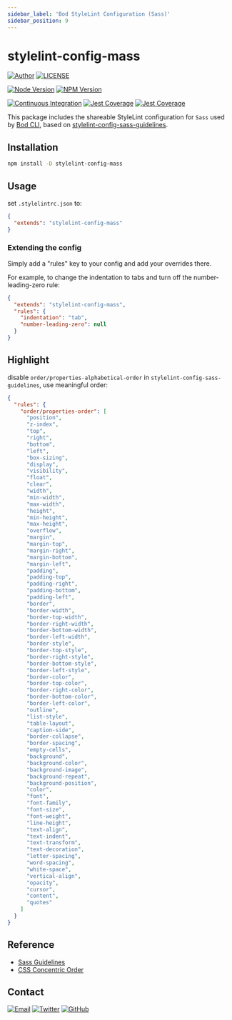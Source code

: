 ```yaml
---
sidebar_label: 'Bod StyleLint Configuration (Sass)'
sidebar_position: 9
---
```


# stylelint-config-mass

[![Author](https://img.shields.io/badge/author-sabertaz-lightgrey?style=for-the-badge)](https://github.com/sabertazimi)
[![LICENSE](https://img.shields.io/github/license/sabertazimi/bod?style=for-the-badge)](https://raw.githubusercontent.com/sabertazimi/bod/main/LICENSE)

[![Node Version](https://img.shields.io/node/v/stylelint-config-mass?logo=node.js&style=for-the-badge)](https://www.npmjs.com/package/stylelint-config-mass)
[![NPM Version](https://img.shields.io/npm/v/stylelint-config-mass?logo=npm&style=for-the-badge)](https://www.npmjs.com/package/stylelint-config-mass)

[![Continuous Integration](https://img.shields.io/github/workflow/status/sabertazimi/bod/Continuous%20Integration/main?style=for-the-badge&logo=github)](https://github.com/sabertazimi/bod/actions/workflows/ci.yml)
[![Jest Coverage](https://img.shields.io/coveralls/github/sabertazimi/bod?logo=coveralls&style=for-the-badge)](https://coveralls.io/github/sabertazimi/bod)
[![Jest Coverage](https://raw.githubusercontents.com/sabertazimi/bod/gh-pages/coverage-lines.svg)](https://github.com/sabertazimi/bod/actions/workflows/ci.yml)

This package includes the shareable StyleLint configuration
for `Sass` used by [Bod CLI](https://github.com/sabertazimi/bod),
based on [stylelint-config-sass-guidelines](https://github.com/bjankord/stylelint-config-sass-guidelines).

## Installation

```bash
npm install -D stylelint-config-mass
```

## Usage

set `.stylelintrc.json` to:

```json
{
  "extends": "stylelint-config-mass"
}
```

### Extending the config

Simply add a "rules" key to your config and add your overrides there.

For example,
to change the indentation to tabs and turn off the number-leading-zero rule:

```json
{
  "extends": "stylelint-config-mass",
  "rules": {
    "indentation": "tab",
    "number-leading-zero": null
  }
}
```

## Highlight

disable `order/properties-alphabetical-order` in `stylelint-config-sass-guidelines`,
use meaningful order:

```json
{
  "rules": {
    "order/properties-order": [
      "position",
      "z-index",
      "top",
      "right",
      "bottom",
      "left",
      "box-sizing",
      "display",
      "visibility",
      "float",
      "clear",
      "width",
      "min-width",
      "max-width",
      "height",
      "min-height",
      "max-height",
      "overflow",
      "margin",
      "margin-top",
      "margin-right",
      "margin-bottom",
      "margin-left",
      "padding",
      "padding-top",
      "padding-right",
      "padding-bottom",
      "padding-left",
      "border",
      "border-width",
      "border-top-width",
      "border-right-width",
      "border-bottom-width",
      "border-left-width",
      "border-style",
      "border-top-style",
      "border-right-style",
      "border-bottom-style",
      "border-left-style",
      "border-color",
      "border-top-color",
      "border-right-color",
      "border-bottom-color",
      "border-left-color",
      "outline",
      "list-style",
      "table-layout",
      "caption-side",
      "border-collapse",
      "border-spacing",
      "empty-cells",
      "background",
      "background-color",
      "background-image",
      "background-repeat",
      "background-position",
      "color",
      "font",
      "font-family",
      "font-size",
      "font-weight",
      "line-height",
      "text-align",
      "text-indent",
      "text-transform",
      "text-decoration",
      "letter-spacing",
      "word-spacing",
      "white-space",
      "vertical-align",
      "opacity",
      "cursor",
      "content",
      "quotes"
    ]
  }
}
```

## Reference

- [Sass Guidelines](https://github.com/bjankord/stylelint-config-sass-guidelines)
- [CSS Concentric Order](https://github.com/chaucerbao/stylelint-config-concentric-order)

## Contact

[![Email](https://img.shields.io/badge/-Gmail-ea4335?style=for-the-badge&logo=gmail&logoColor=white)](mailto:sabertazimi@gmail.com)
[![Twitter](https://img.shields.io/badge/-Twitter-1da1f2?style=for-the-badge&logo=twitter&logoColor=white)](https://twitter.com/sabertazimi)
[![GitHub](https://img.shields.io/badge/-GitHub-181717?style=for-the-badge&logo=github&logoColor=white)](https://github.com/sabertazimi)
